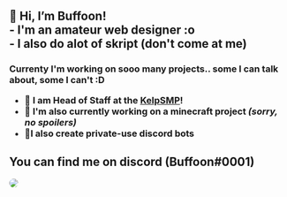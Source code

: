 ## 👋 Hi, I’m Buffoon!<br> - I'm an amateur web designer :o <br> - I also do alot of skript (don't come at me)

### Currenty I'm working on sooo many projects.. some I can talk about, some I can't :D <br> <ul> <li>🍃 I am Head of Staff at the [KelpSMP](https://kelpsmp.com/discord)!</li> <li>🤫 I'm also currently working on a minecraft project *(sorry, no spoilers)*</li> <li>🤖I also create private-use discord bots</li>
## You can find me on discord (Buffoon#0001)

<img src="https://buffoonspoon.co.uk/images/sitebackground.png" style="border-radius: 10px;">
